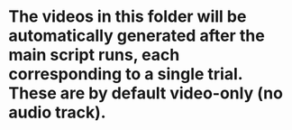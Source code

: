 # The videos in this folder will be automatically generated after the main script runs, each corresponding to a single trial. These are by default video-only (no audio track).